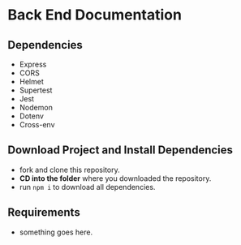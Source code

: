 # Back End Documentation

## Dependencies

- Express
- CORS
- Helmet
- Supertest
- Jest
- Nodemon
- Dotenv
- Cross-env

## Download Project and Install Dependencies

- fork and clone this repository.
- **CD into the folder** where you downloaded the repository.
- run `npm i` to download all dependencies.

## Requirements

- something goes here.

